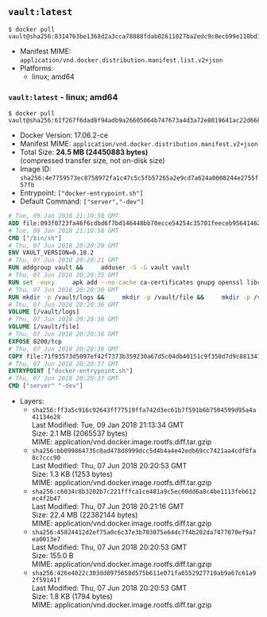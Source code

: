 ## `vault:latest`

```console
$ docker pull vault@sha256:8314763be1368d2a3cca78888fdab02611027ba2edc9c0ecb99e110bd17cd650
```

-	Manifest MIME: `application/vnd.docker.distribution.manifest.list.v2+json`
-	Platforms:
	-	linux; amd64

### `vault:latest` - linux; amd64

```console
$ docker pull vault@sha256:61f267f6dad8f94adb9a26605064b747673a4d3a72e8019641ac22d6683f8eaa
```

-	Docker Version: 17.06.2-ce
-	Manifest MIME: `application/vnd.docker.distribution.manifest.v2+json`
-	Total Size: **24.5 MB (24450883 bytes)**  
	(compressed transfer size, not on-disk size)
-	Image ID: `sha256:4e7759573ec8758972fa1c47c5c5fb57265a2e9cd7a624a0008244e2755f57fb`
-	Entrypoint: `["docker-entrypoint.sh"]`
-	Default Command: `["server","-dev"]`

```dockerfile
# Tue, 09 Jan 2018 21:10:58 GMT
ADD file:093f0723fa46f6cdbd6f7bd146448bb70ecce54254c35701feeceb956414622f in / 
# Tue, 09 Jan 2018 21:10:58 GMT
CMD ["/bin/sh"]
# Thu, 07 Jun 2018 20:20:20 GMT
ENV VAULT_VERSION=0.10.2
# Thu, 07 Jun 2018 20:20:21 GMT
RUN addgroup vault &&     adduser -S -G vault vault
# Thu, 07 Jun 2018 20:20:35 GMT
RUN set -eux;     apk add --no-cache ca-certificates gnupg openssl libcap su-exec dumb-init &&     apkArch="$(apk --print-arch)";     case "$apkArch" in         armhf) ARCH='arm' ;;         aarch64) ARCH='arm64' ;;         x86_64) ARCH='amd64' ;;         x86) ARCH='386' ;;         *) echo >&2 "error: unsupported architecture: $apkArch"; exit 1 ;;     esac &&     VAULT_GPGKEY=91A6E7F85D05C65630BEF18951852D87348FFC4C;     found='';     for server in         hkp://p80.pool.sks-keyservers.net:80         hkp://keyserver.ubuntu.com:80         hkp://pgp.mit.edu:80     ; do         echo "Fetching GPG key $VAULT_GPGKEY from $server";         gpg --keyserver "$server" --recv-keys "$VAULT_GPGKEY" && found=yes && break;     done;     test -z "$found" && echo >&2 "error: failed to fetch GPG key $VAULT_GPGKEY" && exit 1;     mkdir -p /tmp/build &&     cd /tmp/build &&     wget https://releases.hashicorp.com/vault/${VAULT_VERSION}/vault_${VAULT_VERSION}_linux_${ARCH}.zip &&     wget https://releases.hashicorp.com/vault/${VAULT_VERSION}/vault_${VAULT_VERSION}_SHA256SUMS &&     wget https://releases.hashicorp.com/vault/${VAULT_VERSION}/vault_${VAULT_VERSION}_SHA256SUMS.sig &&     gpg --batch --verify vault_${VAULT_VERSION}_SHA256SUMS.sig vault_${VAULT_VERSION}_SHA256SUMS &&     grep vault_${VAULT_VERSION}_linux_${ARCH}.zip vault_${VAULT_VERSION}_SHA256SUMS | sha256sum -c &&     unzip -d /bin vault_${VAULT_VERSION}_linux_${ARCH}.zip &&     cd /tmp &&     rm -rf /tmp/build &&     gpgconf --kill dirmngr &&     gpgconf --kill gpg-agent &&     apk del gnupg openssl &&     rm -rf /root/.gnupg
# Thu, 07 Jun 2018 20:20:36 GMT
RUN mkdir -p /vault/logs &&     mkdir -p /vault/file &&     mkdir -p /vault/config &&     chown -R vault:vault /vault
# Thu, 07 Jun 2018 20:20:36 GMT
VOLUME [/vault/logs]
# Thu, 07 Jun 2018 20:20:36 GMT
VOLUME [/vault/file]
# Thu, 07 Jun 2018 20:20:36 GMT
EXPOSE 8200/tcp
# Thu, 07 Jun 2018 20:20:36 GMT
COPY file:71f93573d5097ef42f7373b359230a67d5c04db40151c9f350d7d9c881341c67 in /usr/local/bin/docker-entrypoint.sh 
# Thu, 07 Jun 2018 20:20:37 GMT
ENTRYPOINT ["docker-entrypoint.sh"]
# Thu, 07 Jun 2018 20:20:37 GMT
CMD ["server" "-dev"]
```

-	Layers:
	-	`sha256:ff3a5c916c92643ff77519ffa742d3ec61b7f591b6b7504599d95a4a41134e28`  
		Last Modified: Tue, 09 Jan 2018 21:13:34 GMT  
		Size: 2.1 MB (2065537 bytes)  
		MIME: application/vnd.docker.image.rootfs.diff.tar.gzip
	-	`sha256:bb099864735c0ad478d8999dcc5d4b4a4e42edb69cc7421aa4cdf8fa8c7ccc90`  
		Last Modified: Thu, 07 Jun 2018 20:20:53 GMT  
		Size: 1.3 KB (1253 bytes)  
		MIME: application/vnd.docker.image.rootfs.diff.tar.gzip
	-	`sha256:c6034c8b3202b7c221fffca1ce481a9c5ec60dd6a8c4be1113feb612ec4f2b47`  
		Last Modified: Thu, 07 Jun 2018 20:21:16 GMT  
		Size: 22.4 MB (22382144 bytes)  
		MIME: application/vnd.docker.image.rootfs.diff.tar.gzip
	-	`sha256:45024412d2ef75a0c6c37e3b703075e64dc7f4b202da7477070ef9a7ea0013e7`  
		Last Modified: Thu, 07 Jun 2018 20:20:53 GMT  
		Size: 155.0 B  
		MIME: application/vnd.docker.image.rootfs.diff.tar.gzip
	-	`sha256:426e4022c303dd8975658d575b611e071fa6552927710ab9a67c61a92f59141f`  
		Last Modified: Thu, 07 Jun 2018 20:20:53 GMT  
		Size: 1.8 KB (1794 bytes)  
		MIME: application/vnd.docker.image.rootfs.diff.tar.gzip
